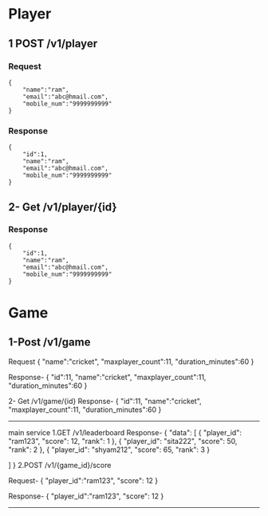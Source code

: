 # Player

## 1 POST /v1/player

### Request

	{
		"name":"ram",
		"email":"abc@hmail.com",
		"mobile_num":"9999999999"
	}

### Response

	{
		"id":1,
		"name":"ram",
		"email":"abc@hmail.com",
		"mobile_num":"9999999999"
	}

## 2- Get /v1/player/{id}
### Response

	{
		"id":1,
		"name":"ram",
		"email":"abc@hmail.com",
		"mobile_num":"9999999999"
	}


# Game

## 1-Post /v1/game
Request
{
"name":"cricket",
"maxplayer_count":11,
"duration_minutes":60
}

Response-
{
"id":11,
"name":"cricket",
"maxplayer_count":11,
"duration_minutes":60
}

2- Get /v1/game/{id}
Response-
{
"id":11,
"name":"cricket",
"maxplayer_count":11,
"duration_minutes":60
}
	
-------------------------------------
main service
1.GET /v1/leaderboard
Response-
{
"data": [
{
"player_id": "ram123",
"score": 12,
"rank": 1
},
{
"player_id": "sita222",
"score": 50,
"rank": 2
},
{
"player_id": "shyam212",
"score": 65,
"rank": 3
}

]
}
2.POST /v1/{game_id}/score

Request-
{
"player_id":"ram123",
"score": 12
}

Response-
{
"player_id":"ram123",
"score": 12
}
	
---------
